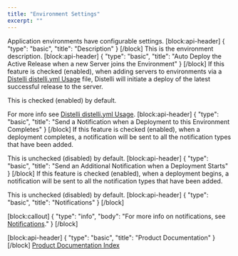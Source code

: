 ```yaml
---
title: "Environment Settings"
excerpt: ""
---
```

Application environments have configurable settings.
[block:api-header]
{
  "type": "basic",
  "title": "Description"
}
[/block]
This is the environment description.
[block:api-header]
{
  "type": "basic",
  "title": "Auto Deploy the Active Release when a new Server joins the Environment"
}
[/block]
If this feature is checked (enabled), when adding servers to environments via a [Distelli distelli.yml Usage](doc:distelli-distelliyml-usage)  file, Distelli will initiate a deploy of the latest successful release to the server.

This is checked (enabled) by default.

For more info see [Distelli distelli.yml Usage](doc:distelli-distelliyml-usage).
[block:api-header]
{
  "type": "basic",
  "title": "Send a Notification when a Deployment to this Environment Completes"
}
[/block]
If this feature is checked (enabled), when a deployment completes, a notification will be sent to all the notification types that have been added.

This is unchecked (disabled) by default.
[block:api-header]
{
  "type": "basic",
  "title": "Send an Additional Notification when a Deployment Starts"
}
[/block]
If this feature is checked (enabled), when a deployment begins, a notification will be sent to all the notification types that have been added.

This is unchecked (disabled) by default.
[block:api-header]
{
  "type": "basic",
  "title": "Notifications"
}
[/block]

[block:callout]
{
  "type": "info",
  "body": "For more info on notifications, see [Notifications](doc:notifications)."
}
[/block]

[block:api-header]
{
  "type": "basic",
  "title": "Product Documentation"
}
[/block]
[Product Documentation Index](doc:product-documentation-index)